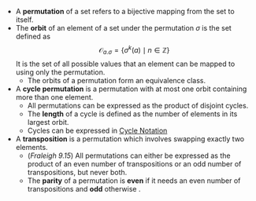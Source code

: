 * A **permutation** of a set refers to a bijective mapping from the set to itself. 
* The **orbit** of an element of a set under the permutation $\sigma$ is the set defined as
  $$
  \mathcal{O}_{a.\sigma} = \{\sigma^k(a) \mid n \in \mathbb{Z}\}
  $$
  It is the set of all possible values that an element can be mapped to using only the permutation. 
	* The orbits of a permutation form an equivalence class.
* A **cycle permutation** is a permutation with at most one orbit containing more than one element.
	* All permutations can be expressed as the product of disjoint cycles.
	* The **length** of a cycle is defined as the number of elements in its largest orbit. 
	* Cycles can be expressed in [Cycle Notation](https://en.wikipedia.org/wiki/Cyclic_permutation)
* A **transposition** is a permutation which involves swapping exactly two elements. 
	* (*Fraleigh 9.15*) All permutations can either be expressed as the product of an even number of transpositions or an odd number of transpositions, but never both.
	* The **parity** of a permutation is **even** if it needs an even number of transpositions and **odd** otherwise .
